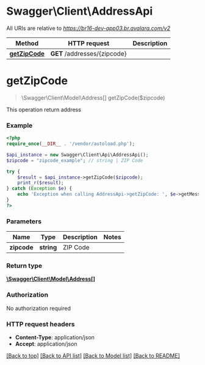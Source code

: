 # Swagger\Client\AddressApi

All URIs are relative to *https://br16-dev-app03.br.avalara.com/v2*

Method | HTTP request | Description
------------- | ------------- | -------------
[**getZipCode**](AddressApi.md#getZipCode) | **GET** /addresses/{zipcode} | 


# **getZipCode**
> \Swagger\Client\Model\Address[] getZipCode($zipcode)



This operation return address

### Example
```php
<?php
require_once(__DIR__ . '/vendor/autoload.php');

$api_instance = new Swagger\Client\Api\AddressApi();
$zipcode = "zipcode_example"; // string | ZIP Code

try {
    $result = $api_instance->getZipCode($zipcode);
    print_r($result);
} catch (Exception $e) {
    echo 'Exception when calling AddressApi->getZipCode: ', $e->getMessage(), PHP_EOL;
}
?>
```

### Parameters

Name | Type | Description  | Notes
------------- | ------------- | ------------- | -------------
 **zipcode** | **string**| ZIP Code |

### Return type

[**\Swagger\Client\Model\Address[]**](../Model/Address.md)

### Authorization

No authorization required

### HTTP request headers

 - **Content-Type**: application/json
 - **Accept**: application/json

[[Back to top]](#) [[Back to API list]](../../README.md#documentation-for-api-endpoints) [[Back to Model list]](../../README.md#documentation-for-models) [[Back to README]](../../README.md)

